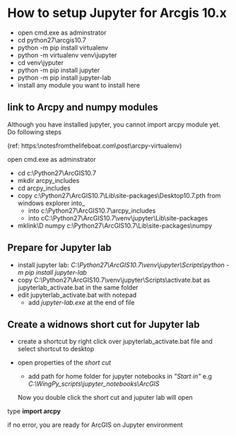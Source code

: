 # How to setup Jupyter for Arcgis 10.x

+ open cmd.exe as adminstrator
 + cd python27\arcgis10.7
 + python -m pip install virtualenv
 + python -m virtualenv venv\jupyter
 + cd venv\jyputer
 + python -m pip install jupyter
 + python -m pip install jupyter-lab
 + install any module you want to install here

## link to Arcpy and numpy modules

Although you have installed jupyter, you cannot import arcpy module yet. Do following steps

(ref: https:\\notesfromthelifeboat.com\post\arcpy-virtualenv\)

open cmd.exe as adminstrator
+ cd c:\Python27\ArcGIS10.7
+ mkdir arcpy_includes
+ cd arcpy_includes
+ copy c:\Python27\ArcGIS10.7\Lib\site-packages\Desktop10.7.pth from windows explorer into_
  - into c:\Python27\ArcGIS10.7\arcpy_includes 
  - into cC:\Python27\ArcGIS10.7\venv\jupyter\Lib\site-packages 
+ mklink\D numpy c:\Python27\ArcGIS10.7\Lib\site-packages\numpy 

## Prepare for Jupyter lab
+ install jupyter lab: _C:\Python27\ArcGIS10.7\venv\jupyter\Scripts\python -m pip install jupyter-lab_ 
+ copy C:\Python27\ArcGIS10.7\venv\jupyter\Scripts\activate.bat as jupyterlab_activate.bat in the same folder
+ edit jupyterlab_activate.bat with notepad
  + add _jupyter-lab.exe_ at the end of file

## Create a widnows short cut for Jupyter lab
+ create a shortcut by right click over jupyterlab_activate.bat file and select shortcut to desktop
+ open properties of the _short cut_
  + add path for home folder for jupyter notebooks in _"Start in"_ e.g _C:\WingPy_scripts\jupyter_notebooks\ArcGIS_
  
  Now you double click the short cut and juputer lab will open

type __import arcpy__

if no error, you are ready for ArcGIS on Jupyter environment

